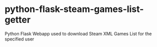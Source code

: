 # python-flask-steam-games-list-getter
Python Flask Webapp used to download Steam XML Games List for the specified user 
